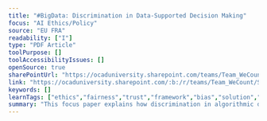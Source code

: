 ```yaml
---
title: "#BigData: Discrimination in Data-Supported Decision Making"
focus: "AI Ethics/Policy"
source: "EU FRA"
readability: ["I"]
type: "PDF Article"
toolPurpose: []
toolAccessibilityIssues: []
openSource: true
sharePointUrl: "https://ocaduniversity.sharepoint.com/teams/Team_WeCount/Shared%20Documents/Resources%20and%20Tools/Literature%20(curated)/%23BigData%20Discrimination%20in%20data-supported%20decision%20making.pdf"
link: "https://ocaduniversity.sharepoint.com/:b:/r/teams/Team_WeCount/Shared%20Documents/Resources%20and%20Tools/Literature%20(curated)/%23BigData%20Discrimination%20in%20data-supported%20decision%20making.pdf?csf=1&web=1&e=BND8ei"
keywords: []
learnTags: ["ethics","fairness","trust","framework","bias","solution","government","inclusivePractice"]
summary: "This focus paper explains how discrimination in algorithmic decision-making, a fundamental rights area affected by technological developments, can occur and suggests possible solutions.  "
---
```


